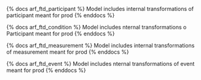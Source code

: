 
<!-- ### FTD Participant Models -->

{% docs arf_ftd_participant %}
Model includes internal transformations of participant meant for prod
{% enddocs %}


<!-- ### FTD Condition Models -->

{% docs arf_ftd_condition %}
Model includes nternal transformations o Participant meant for prod
{% enddocs %}

<!-- ### FTD Measurement Models -->

{% docs arf_ftd_measurement %}
Model includes internal transformations of measurement meant for prod
{% enddocs %}


<!-- ### FTD Event Models -->

{% docs arf_ftd_event %}
Model includes nternal transformations of event meant for prod
{% enddocs %}
